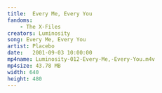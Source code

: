 ```yaml
---
title:  Every Me, Every You
fandoms:
    - The X-Files
creators: Luminosity
song: Every Me, Every You
artist: Placebo
date:   2001-09-03 10:00:00
mp4name: Luminosity-012-Every-Me,-Every-You.m4v
mp4size: 43.78 MB
width: 640
height: 480
---
```



  